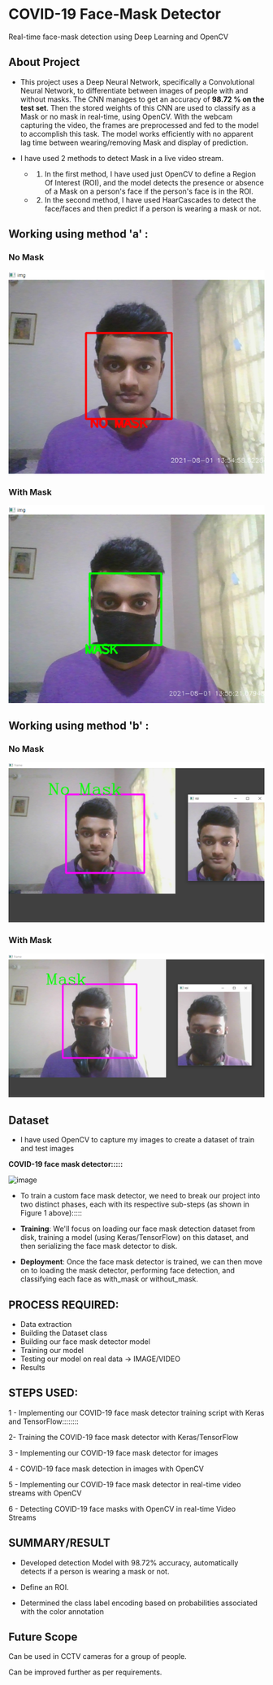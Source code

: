 # COVID-19 Face-Mask Detector
Real-time face-mask detection using Deep Learning and OpenCV

## About Project
* This project uses a Deep Neural Network, specifically a Convolutional Neural Network, to differentiate between images of people with and without masks. The CNN manages to get an accuracy of **98.72 % on the test set**. Then the stored weights of this CNN are used to classify as a Mask or no mask in real-time, using OpenCV.
With the webcam capturing the video, the frames are preprocessed and fed to the model to accomplish this task. The model works efficiently with no apparent lag time between
wearing/removing Mask and display of prediction.

* I have used 2 methods to detect Mask in a live video stream.
   * 1. In the first method, I have used just OpenCV to define a Region Of Interest (ROI), and the model detects the presence or absence of a Mask on a person's face if the person's face is in the ROI.
   * 2. In the second method, I have used HaarCascades to detect the face/faces and then predict if a person is wearing a mask or not.


## Working using method 'a' :

### No Mask

![image](nomask1.png)

### With Mask

![image](mask1.png)

## Working using method 'b' :

### No Mask

![image](nomask.png)

### With Mask

![image](mask.png)




## Dataset

* I have used OpenCV to capture my images to create a dataset of train and test images

**COVID-19 face mask detector:::::**

![image](https://user-images.githubusercontent.com/41515202/94375426-27f00a00-0131-11eb-82ac-11e28d0b0d95.png)

* To train a custom face mask detector, we need to break our project into two distinct phases, each with its respective sub-steps (as shown in Figure 1 above):::::

* **Training**: We'll focus on loading our face mask detection dataset from disk, training a model (using Keras/TensorFlow) on this dataset, and then serializing the face mask detector to disk.
* **Deployment**: Once the face mask detector is trained, we can then move on to loading the mask detector, performing face detection, and classifying each face as with_mask or without_mask.


PROCESS REQUIRED:
-----------------------
* Data extraction
* Building the Dataset class
* Building our face mask detector model
* Training our model
* Testing our model on real data -> IMAGE/VIDEO
* Results


STEPS USED:
-----------------------------------------------------------
1 - Implementing our COVID-19 face mask detector training script with Keras and TensorFlow::::::::

2- Training the COVID-19 face mask detector with Keras/TensorFlow

3 - Implementing our COVID-19 face mask detector for images

4 - COVID-19 face mask detection in images with OpenCV

5 - Implementing our COVID-19 face mask detector in real-time video streams with OpenCV

6 - Detecting COVID-19 face masks with OpenCV in real-time Video Streams 



SUMMARY/RESULT
---------------
* Developed detection Model with 98.72% accuracy, automatically detects if a person is wearing a mask or not.

* Define an ROI.

* Determined the class label encoding based on probabilities associated with the color annotation

Future Scope
------------
Can be used in CCTV cameras for a group of people.

Can be improved further as per requirements.
